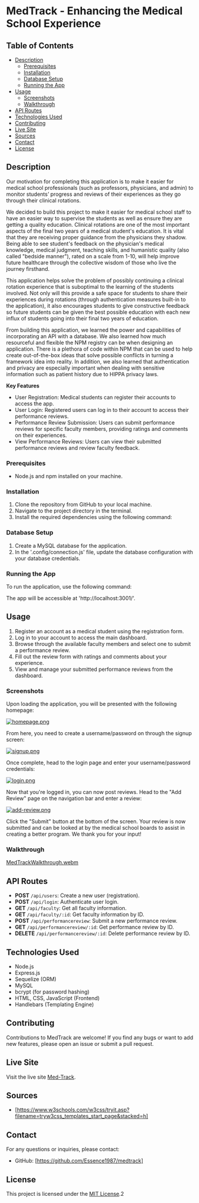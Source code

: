 # MedTrack - Enhancing the Medical School Experience

## Table of Contents
- [Description](#description)
  - [Prerequisites](#prerequisites)
  - [Installation](#installation)
  - [Database Setup](#database-setup)
  - [Running the App](#running-the-app)
- [Usage](#usage)
  - [Screenshots](#screenshots)
  - [Walkthrough](#walkthrough)
- [API Routes](#api-routes)
- [Technologies Used](#technologies-used)
- [Contributing](#contributing)
- [Live Site](#live-site)
- [Sources](#sources)
- [Contact](#contact)
- [License](#license)

## Description

Our motivation for completing this application is to make it easier for medical school professionals (such as professors, physicians, and admin) to monitor students’ progress and reviews of their experiences as they go through their clinical rotations.

We decided to build this project to make it easier for medical school staff to have an easier way to supervise the students as well as ensure they are getting a quality education. Clinical rotations are one of the most important aspects of the final two years of a medical student's education. It is vital that they are receiving proper guidance from the physicians they shadow. Being able to see student's feedback on the physician's medical knowledge, medical judgment, teaching skills, and humanistic quality (also called "bedside manner"), rated on a scale from 1-10, will help improve future healthcare through the collective wisdom of those who live the journey firsthand.

This application helps solve the problem of possibly continuing a clinical rotation experience that is suboptimal to the learning of the students involved. Not only will this provide a safe space for students to share their experiences during rotations (through authentication measures built-in to the application), it also encourages students to give constructive feedback so future students can be given the best possible education with each new influx of students going into their final two years of education.

From building this application, we learned the power and capabilities of incorporating an API with a database. We also learned how much resourceful and flexible the NPM registry can be when designing an application. There is a plethora of code within NPM that can be used to help create out-of-the-box ideas that solve possible conflicts in turning a framework idea into reality. In addition, we also learned that authentication and privacy are especially important when dealing with sensitive information such as patient history due to HIPPA privacy laws.

**Key Features**

- User Registration: Medical students can register their accounts to access the app.
- User Login: Registered users can log in to their account to access their performance reviews.
- Performance Review Submission: Users can submit performance reviews for specific faculty members, providing ratings and comments on their experiences.
- View Performance Reviews: Users can view their submitted performance reviews and review faculty feedback.

### Prerequisites
- Node.js and npm installed on your machine.

### Installation
1. Clone the repository from GitHub to your local machine.
2. Navigate to the project directory in the terminal.
3. Install the required dependencies using the following command:

### Database Setup
1. Create a MySQL database for the application.
2. In the '.config/connection.js' file, update the database configuration with your database credentials.

### Running the App
To run the application, use the following command:

The app will be accessible at 'http://localhost:3001/'.

## Usage
1. Register an account as a medical student using the registration form.
2. Log in to your account to access the main dashboard.
3. Browse through the available faculty members and select one to submit a performance review.
4. Fill out the review form with ratings and comments about your experience.
5. View and manage your submitted performance reviews from the dashboard.

### Screenshots

Upon loading the application, you will be presented with the following homepage:

[![homepage.png](https://i.postimg.cc/Sxgybv44/homepage.png)](https://postimg.cc/cv8qQT6k)

From here, you need to create a username/password on through the signup screen:

[![signup.png](https://i.postimg.cc/vmpwQRSJ/signup.png)](https://postimg.cc/KKrHNWbf)

Once complete, head to the login page and enter your username/password credentials:

[![login.png](https://i.postimg.cc/rpvGggKG/login.png)](https://postimg.cc/R3LnZ71q)

Now that you're logged in, you can now post reviews. Head to the "Add Review" page on the navigation bar and enter a review:

[![add-review.png](https://i.postimg.cc/659rH85P/add-review.png)](https://postimg.cc/grTLjkhy)

Click the "Submit" button at the bottom of the screen. Your review is now submitted and can be looked at by the medical school boards to assist in creating a better program. We thank you for your input!

### Walkthrough

[MedTrackWalkthrough.webm](https://github.com/Essence1987/medtrack/assets/129562637/1a9b2688-40b7-4fcb-88d3-143b4f6830d2)


## API Routes
- **POST** `/api/users`: Create a new user (registration).
- **POST** `/api/login`: Authenticate user login.
- **GET** `/api/faculty`: Get all faculty information.
- **GET** `/api/faculty/:id`: Get faculty information by ID.
- **POST** `/api/performancereview`: Submit a new performance review.
- **GET** `/api/performancereview/:id`: Get performance review by ID.
- **DELETE** `/api/performancereview/:id`: Delete performance review by ID.

## Technologies Used
- Node.js
- Express.js
- Sequelize (ORM)
- MySQL
- bcrypt (for password hashing)
- HTML, CSS, JavaScript (Frontend)
- Handlebars (Templating Engine)

## Contributing
Contributions to MedTrack are welcome! If you find any bugs or want to add new features, please open an issue or submit a pull request.

## Live Site
Visit the live site [Med-Track](https://limitless-sea-25303-7c8a3f9496d2.herokuapp.com/).

## Sources
- [https://www.w3schools.com/w3css/tryit.asp?filename=tryw3css_templates_start_page&stacked=h]

## Contact
For any questions or inquiries, please contact:

- GitHub: [https://github.com/Essence1987/medtrack]

## License
This project is licensed under the [MIT License](LICENSE).2
